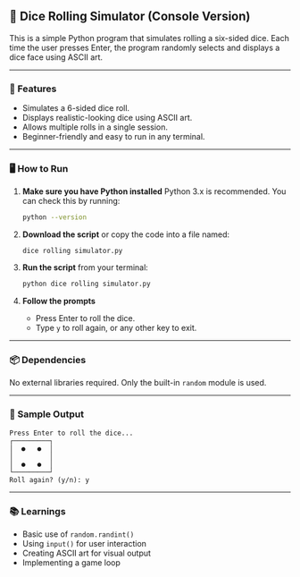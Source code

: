 ## 🎲 Dice Rolling Simulator (Console Version)

This is a simple Python program that simulates rolling a six-sided dice. Each time the user presses Enter, the program randomly selects and displays a dice face using ASCII art.

---

### 📜 Features

* Simulates a 6-sided dice roll.
* Displays realistic-looking dice using ASCII art.
* Allows multiple rolls in a single session.
* Beginner-friendly and easy to run in any terminal.

---

### 🖥️ How to Run

1. **Make sure you have Python installed**
   Python 3.x is recommended. You can check this by running:

   ```bash
   python --version
   ```

2. **Download the script** or copy the code into a file named:

   ```
   dice rolling simulator.py
   ```

3. **Run the script** from your terminal:

   ```bash
   python dice rolling simulator.py
   ```

4. **Follow the prompts**

   * Press Enter to roll the dice.
   * Type `y` to roll again, or any other key to exit.

---

### 📦 Dependencies

No external libraries required. Only the built-in `random` module is used.

---

### 🧱 Sample Output

```
Press Enter to roll the dice...
┌─────────┐
│  ●   ●  │
│         │
│  ●   ●  │
└─────────┘
Roll again? (y/n): y
```

---

### 📚 Learnings

* Basic use of `random.randint()`
* Using `input()` for user interaction
* Creating ASCII art for visual output
* Implementing a game loop




